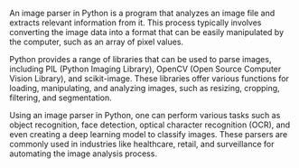 

An image parser in Python is a program that analyzes an image file and extracts relevant information from it. This process typically involves converting the image data into a format that can be easily manipulated by the computer, such as an array of pixel values.

Python provides a range of libraries that can be used to parse images, including PIL (Python Imaging Library), OpenCV (Open Source Computer Vision Library), and scikit-image. These libraries offer various functions for loading, manipulating, and analyzing images, such as resizing, cropping, filtering, and segmentation.

Using an image parser in Python, one can perform various tasks such as object recognition, face detection, optical character recognition (OCR), and even creating a deep learning model to classify images. These parsers are commonly used in industries like healthcare, retail, and surveillance for automating the image analysis process.
